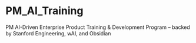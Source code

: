 # PM_AI_Training
PM AI-Driven Enterprise Product Training &amp; Development Program – backed by Stanford Engineering, wAI, and Obsidian
